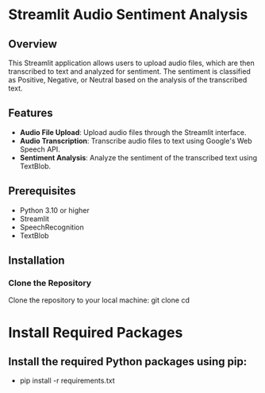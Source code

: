 # Streamlit Audio Sentiment Analysis

## Overview

This Streamlit application allows users to upload audio files, which are then transcribed to text and analyzed for sentiment. The sentiment is classified as Positive, Negative, or Neutral based on the analysis of the transcribed text.

## Features

- **Audio File Upload**: Upload audio files through the Streamlit interface.
- **Audio Transcription**: Transcribe audio files to text using Google's Web Speech API.
- **Sentiment Analysis**: Analyze the sentiment of the transcribed text using TextBlob.

## Prerequisites

- Python 3.10 or higher
- Streamlit
- SpeechRecognition
- TextBlob

## Installation

### Clone the Repository

Clone the repository to your local machine:
git clone <repository-url>
cd <repository-directory>

# Install Required Packages
## Install the required Python packages using pip:
- pip install -r requirements.txt
